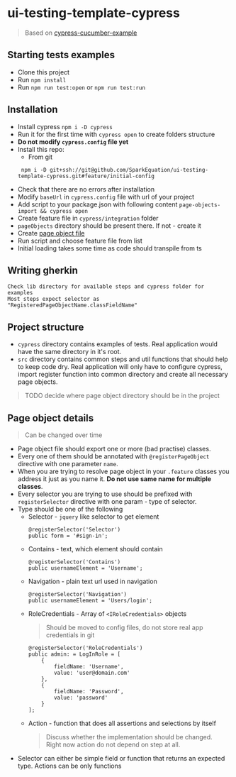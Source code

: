 # ui-testing-template-cypress

> Based on [cypress-cucumber-example](https://github.com/TheBrainFamily/cypress-cucumber-example)

## Starting tests examples
* Clone this project
* Run `npm install`
* Run `npm run test:open` or `npm run test:run`

## Installation
* Install cypress `npm i -D cypress`
* Run it for the first time with `cypress open` to create folders structure
* **Do not modify `cypress.config` file yet**
* Install this repo:
    * From git
    ```
     npm i -D git+ssh://git@github.com/SparkEquation/ui-testing-template-cypress.git#feature/initial-config
    ```
* Check that there are no errors after installation
* Modify `baseUrl` in `cypress.config` file with url of your project
* Add script to your package.json with following content
`page-objects-import && cypress open` 
* Create feature file in `cypress/integration` folder
* `pageObjects` directory should be present there. If not - create it
* Create [page object file](#page-object-details)
* Run script and choose feature file from list
* Initial loading takes some time as code should transpile from ts

## Writing gherkin
    Check lib directory for available steps and cypress folder for examples
    Most steps expect selector as "RegisteredPageObjectName.classFieldName"

## Project structure
* `cypress` directory contains examples of tests. 
Real application would have the same directory in it's root.   
* `src` directory contains common steps and util functions that should help to keep code dry.
Real application will only have to configure cypress,
import register function into common directory and create all necessary page objects.
> TODO decide where page object directory should be in the project

## Page object details
> Can be changed over time
* Page object file should export one or more (bad practise) classes.
* Every one of them should be annotated with `@registerPageObject` directive with
one parameter `name`.
* When you are trying to resolve page object in your `.feature` classes
you address it just as you name it. **Do not use same name for multiple classes**.
* Every selector you are trying to use should be prefixed with `registerSelector`
directive with one param - type of selector.
* Type should be one of the following
  * Selector - `jquery` like selector to get element
    ```
    @registerSelector('Selector')
    public form = '#sign-in';
    ```
  * Contains - text, which element should contain 
    ```
    @registerSelector('Contains')
    public usernameElement = 'Username';
    ```
  * Navigation - plain text url used in navigation
    ```
    @registerSelector('Navigation')
    public usernameElement = 'Users/login';
    ```
  * RoleCredentials - Array of `<IRoleCredentials>` objects
    > Should be moved to config files, do not store real app credentials in git
    ```
    @registerSelector('RoleCredentials')
    public admin: = LogInRole = [
        {
            fieldName: 'Username',
            value: 'user@domain.com'
        },
        {
            fieldName: 'Password',
            value: 'password'
        }
    ];
    ```
  * Action - function that does all assertions and selections by itself
    > Discuss whether the implementation should be changed.  
      Right now action do not depend on step at all.
* Selector can either be simple field or function that returns an expected type.
Actions can be only functions
 
